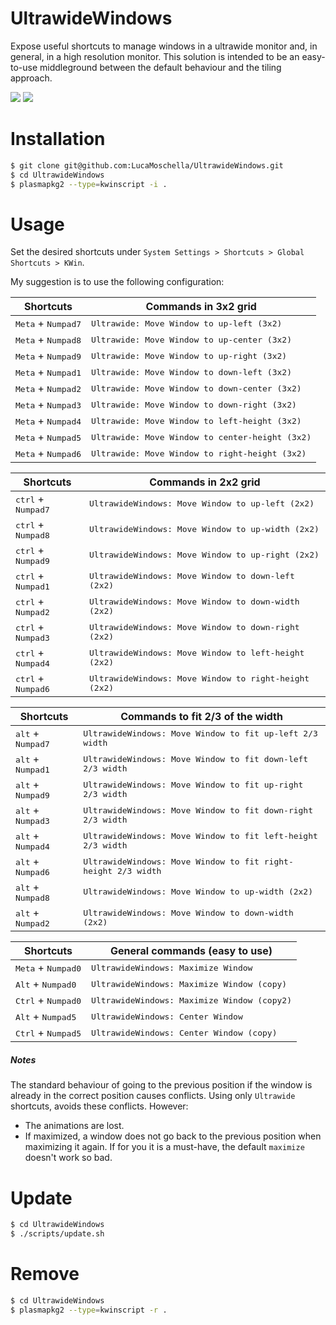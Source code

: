 # UltrawideWindows
Expose useful shortcuts to manage windows in a ultrawide monitor and, in general, in a high resolution monitor.
This solution is intended to be an easy-to-use middleground between the default behaviour and the tiling approach.

![](/docs/preview2.gif)
![](/docs/preview.gif)

# Installation

```bash
$ git clone git@github.com:LucaMoschella/UltrawideWindows.git
$ cd UltrawideWindows
$ plasmapkg2 --type=kwinscript -i .
```

# Usage
Set the desired shortcuts under `System Settings > Shortcuts > Global Shortcuts > KWin`.

My suggestion is to use the following configuration:

| Shortcuts                            | Commands in 3x2 grid                                     |
| ------------------------------------ | -------------------------------------------------------- |
| <kbd>Meta</kbd> + <kbd>Numpad7</kbd> | <kbd>Ultrawide: Move Window to up-left (3x2)</kbd>       |
| <kbd>Meta</kbd> + <kbd>Numpad8</kbd> | <kbd>Ultrawide: Move Window to up-center (3x2)</kbd>     |
| <kbd>Meta</kbd> + <kbd>Numpad9</kbd> | <kbd>Ultrawide: Move Window to up-right (3x2)</kbd>      |
| <kbd>Meta</kbd> + <kbd>Numpad1</kbd> | <kbd>Ultrawide: Move Window to down-left (3x2)</kbd>     |
| <kbd>Meta</kbd> + <kbd>Numpad2</kbd> | <kbd>Ultrawide: Move Window to down-center (3x2)</kbd>   |
| <kbd>Meta</kbd> + <kbd>Numpad3</kbd> | <kbd>Ultrawide: Move Window to down-right (3x2)</kbd>    |
| <kbd>Meta</kbd> + <kbd>Numpad4</kbd> | <kbd>Ultrawide: Move Window to left-height (3x2)</kbd>   |
| <kbd>Meta</kbd> + <kbd>Numpad5</kbd> | <kbd>Ultrawide: Move Window to center-height (3x2)</kbd> |
| <kbd>Meta</kbd> + <kbd>Numpad6</kbd> | <kbd>Ultrawide: Move Window to right-height (3x2)</kbd>  |

| Shortcuts                            | Commands in 2x2 grid                                           |
| ------------------------------------ | -------------------------------------------------------------- |
| <kbd>ctrl</kbd> + <kbd>Numpad7</kbd> | <kbd>UltrawideWindows: Move Window to up-left (2x2)</kbd>      |
| <kbd>ctrl</kbd> + <kbd>Numpad8</kbd> | <kbd>UltrawideWindows: Move Window to up-width (2x2)</kbd>     |
| <kbd>ctrl</kbd> + <kbd>Numpad9</kbd> | <kbd>UltrawideWindows: Move Window to up-right (2x2)</kbd>     |
| <kbd>ctrl</kbd> + <kbd>Numpad1</kbd> | <kbd>UltrawideWindows: Move Window to down-left (2x2)</kbd>    |
| <kbd>ctrl</kbd> + <kbd>Numpad2</kbd> | <kbd>UltrawideWindows: Move Window to down-width (2x2)</kbd>   |
| <kbd>ctrl</kbd> + <kbd>Numpad3</kbd> | <kbd>UltrawideWindows: Move Window to down-right (2x2)</kbd>   |
| <kbd>ctrl</kbd> + <kbd>Numpad4</kbd> | <kbd>UltrawideWindows: Move Window to left-height (2x2)</kbd>  |
| <kbd>ctrl</kbd> + <kbd>Numpad6</kbd> | <kbd>UltrawideWindows: Move Window to right-height (2x2)</kbd> |

| Shortcuts                           | Commands to fit 2/3 of the width                                       |
| ----------------------------------- | ---------------------------------------------------------------------- |
| <kbd>alt</kbd> + <kbd>Numpad7</kbd> | <kbd>UltrawideWindows: Move Window to fit up-left 2/3 width</kbd>      |
| <kbd>alt</kbd> + <kbd>Numpad1</kbd> | <kbd>UltrawideWindows: Move Window to fit down-left 2/3 width</kbd>    |
| <kbd>alt</kbd> + <kbd>Numpad9</kbd> | <kbd>UltrawideWindows: Move Window to fit up-right 2/3 width</kbd>     |
| <kbd>alt</kbd> + <kbd>Numpad3</kbd> | <kbd>UltrawideWindows: Move Window to fit down-right 2/3 width</kbd>   |
| <kbd>alt</kbd> + <kbd>Numpad4</kbd> | <kbd>UltrawideWindows: Move Window to fit left-height 2/3 width</kbd>  |
| <kbd>alt</kbd> + <kbd>Numpad6</kbd> | <kbd>UltrawideWindows: Move Window to fit right-height 2/3 width</kbd> |
| <kbd>alt</kbd> + <kbd>Numpad8</kbd> | <kbd>UltrawideWindows: Move Window to up-width (2x2)</kbd>             |
| <kbd>alt</kbd> + <kbd>Numpad2</kbd> | <kbd>UltrawideWindows: Move Window to down-width (2x2)</kbd>           |

| Shortcuts                            | General commands (easy to use)                       |
| ------------------------------------ | ---------------------------------------------------- |
| <kbd>Meta</kbd> + <kbd>Numpad0</kbd> | <kbd>UltrawideWindows: Maximize Window</kbd>         |
| <kbd>Alt</kbd> + <kbd>Numpad0</kbd>  | <kbd>UltrawideWindows: Maximize Window (copy)</kbd>  |
| <kbd>Ctrl</kbd> + <kbd>Numpad0</kbd> | <kbd>UltrawideWindows: Maximize Window (copy2)</kbd> |
| <kbd>Alt</kbd> + <kbd>Numpad5</kbd>  | <kbd>UltrawideWindows: Center Window</kbd>           |
| <kbd>Ctrl</kbd> + <kbd>Numpad5</kbd> | <kbd>UltrawideWindows: Center Window (copy)</kbd>    |





##### Notes
The standard behaviour of going to the previous position if the window is already in the correct position causes conflicts.
Using only `Ultrawide` shortcuts, avoids these conflicts. However:
* The animations are lost.
* If maximized, a window does not go back to the previous position when maximizing it again. If for you it is a must-have, the default `maximize` doesn't work so bad.


# Update


```bash
$ cd UltrawideWindows
$ ./scripts/update.sh
```

# Remove

```bash
$ cd UltrawideWindows
$ plasmapkg2 --type=kwinscript -r .
```
